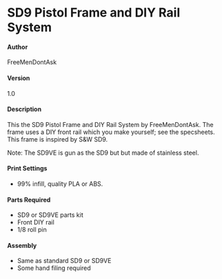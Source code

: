 # SD9 Pistol Frame and DIY Rail System

#### Author
FreeMenDontAsk

#### Version
1.0

#### Description
This the SD9 Pistol Frame and DIY Rail System by FreeMenDontAsk. The frame uses a DIY front rail which you make yourself; see the specsheets. This frame is inspired by S&W SD9.

Note: The SD9VE is gun as the SD9 but but made of stainless steel.

#### Print Settings
* 99% infill, quality PLA or ABS.

#### Parts Required
* SD9 or SD9VE parts kit
* Front DIY rail
* 1/8 roll pin

#### Assembly
* Same as standard SD9 or SD9VE
* Some hand filing required
